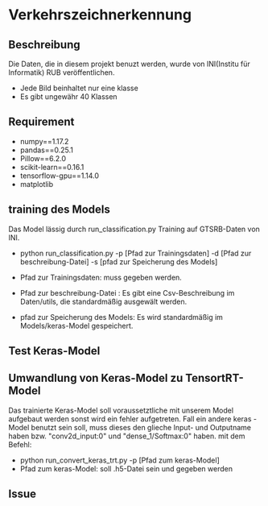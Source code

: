 # Verkehrszeichnerkennung

## Beschreibung

Die Daten, die in diesem projekt benuzt werden, wurde von INI(Institu für Informatik) RUB
veröffentlichen.

- Jede Bild beinhaltet nur eine klasse
- Es gibt ungewähr 40 Klassen

## Requirement

- numpy==1.17.2
- pandas==0.25.1
- Pillow==6.2.0
- scikit-learn==0.16.1
- tensorflow-gpu==1.14.0
- matplotlib

## training des Models

Das Model lässig durch run_classification.py
Training auf GTSRB-Daten von INI.

- python run_classification.py -p [Pfad zur Trainingsdaten] -d [Pfad zur beschreibung-Datei] -s [pfad zur Speicherung des Models]

- Pfad zur Trainingsdaten: muss gegeben werden.
- Pfad zur beschreibung-Datei : Es gibt eine Csv-Beschreibung im Daten/utils, die standardmäßig ausgewält werden.
- pfad zur Speicherung des Models: Es wird standardmäßig im Models/keras-Model gespeichert.

## Test Keras-Model

## Umwandlung von Keras-Model zu TensortRT-Model

Das trainierte Keras-Model soll voraussetztliche mit unserem Model aufgebaut werden sonst wird ein fehler aufgetreten.
Fall ein andere keras - Model benutzt sein soll, muss dieses den glieche Input- und Outputname haben bzw. "conv2d_input:0" und "dense_1/Softmax:0" haben.
mit dem Befehl:

- python run_convert_keras_trt.py -p [Pfad zum keras-Model]
- Pfad zum keras-Model: soll .h5-Datei sein und gegeben werden

## Issue
